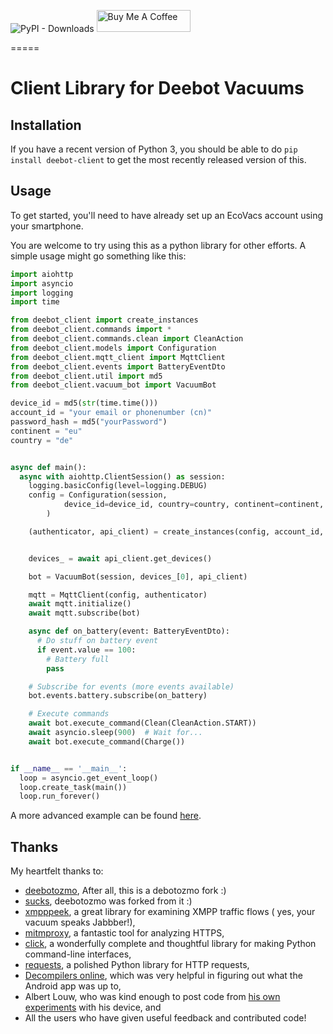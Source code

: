![PyPI - Downloads](https://img.shields.io/pypi/dw/deebot-client)
<a href="https://www.buymeacoffee.com/edenhaus" target="_blank"><img src="https://cdn.buymeacoffee.com/buttons/default-black.png" width="150px" height="35px" alt="Buy Me A Coffee" style="height: 35px !important;width: 150px !important;" ></a>

=====

# Client Library for Deebot Vacuums

## Installation

If you have a recent version of Python 3, you should be able to
do `pip install deebot-client` to get the most recently released version of
this.

## Usage

To get started, you'll need to have already set up an EcoVacs account
using your smartphone.

You are welcome to try using this as a python library for other efforts.
A simple usage might go something like this:

```python
import aiohttp
import asyncio
import logging
import time

from deebot_client import create_instances
from deebot_client.commands import *
from deebot_client.commands.clean import CleanAction
from deebot_client.models import Configuration
from deebot_client.mqtt_client import MqttClient
from deebot_client.events import BatteryEventDto
from deebot_client.util import md5
from deebot_client.vacuum_bot import VacuumBot

device_id = md5(str(time.time()))
account_id = "your email or phonenumber (cn)"
password_hash = md5("yourPassword")
continent = "eu"
country = "de"


async def main():
  async with aiohttp.ClientSession() as session:
    logging.basicConfig(level=logging.DEBUG)
    config = Configuration(session,
            device_id=device_id, country=country, continent=continent, verify_ssl=False
        )

    (authenticator, api_client) = create_instances(config, account_id, password_hash)


    devices_ = await api_client.get_devices()

    bot = VacuumBot(session, devices_[0], api_client)

    mqtt = MqttClient(config, authenticator)
    await mqtt.initialize()
    await mqtt.subscribe(bot)

    async def on_battery(event: BatteryEventDto):
      # Do stuff on battery event
      if event.value == 100:
        # Battery full
        pass

    # Subscribe for events (more events available)
    bot.events.battery.subscribe(on_battery)

    # Execute commands
    await bot.execute_command(Clean(CleanAction.START))
    await asyncio.sleep(900)  # Wait for...
    await bot.execute_command(Charge())


if __name__ == '__main__':
  loop = asyncio.get_event_loop()
  loop.create_task(main())
  loop.run_forever()
```

A more advanced example can be found [here](https://github.com/And3rsL/Deebot-for-Home-Assistant).

## Thanks

My heartfelt thanks to:

- [deebotozmo](https://https://github.com/And3rsL/Deebotozmo), After all, this is a debotozmo fork :)
- [sucks](https://github.com/wpietri/sucks), deebotozmo was forked from it :)
- [xmpppeek](https://www.beneaththewaves.net/Software/XMPPPeek.html), a great library for examining XMPP traffic flows (
  yes, your vacuum speaks Jabbber!),
- [mitmproxy](https://mitmproxy.org/), a fantastic tool for analyzing HTTPS,
- [click](http://click.pocoo.org/), a wonderfully complete and thoughtful library for making Python command-line
  interfaces,
- [requests](http://docs.python-requests.org/en/master/), a polished Python library for HTTP requests,
- [Decompilers online](http://www.javadecompilers.com/apk), which was very helpful in figuring out what the Android app
  was up to,
- Albert Louw, who was kind enough to post code
  from [his own experiments](https://community.smartthings.com/t/ecovacs-deebot-n79/93410/33)
  with his device, and
- All the users who have given useful feedback and contributed code!
